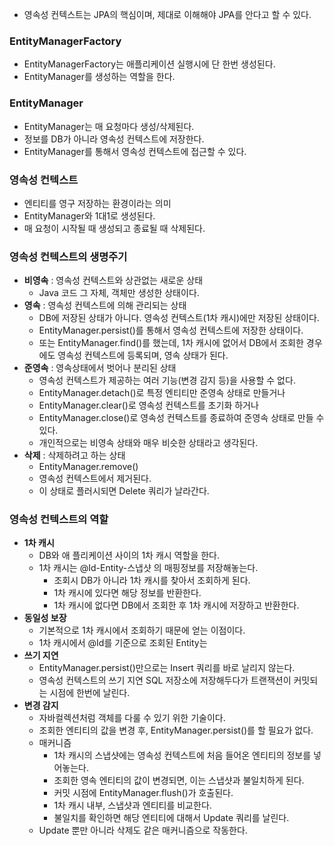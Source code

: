 * 영속성 컨텍스트는 JPA의 핵심이며, 제대로 이해해야 JPA를 안다고 할 수 있다.
### EntityManagerFactory
* EntityManagerFactory는 애플리케이션 실행시에 단 한번 생성된다.
* EntityManager를 생성하는 역할을 한다.

### EntityManager
* EntityManager는 매 요청마다 생성/삭제된다.
* 정보를 DB가 아니라 영속성 컨텍스트에 저장한다.
* EntityManager를 통해서 영속성 컨텍스트에 접근할 수 있다.

### 영속성 컨텍스트
* 엔티티를 영구 저장하는 환경이라는 의미
* EntityManager와 1대1로 생성된다.
* 매 요청이 시작될 때 생성되고 종료될 때 삭제된다.

### 영속성 컨텍스트의 생명주기
* **비영속** : 영속성 컨텍스트와 상관없는 새로운 상태
  * Java 코드 그 자체, 객체만 생성한 상태이다.
* **영속** : 영속성 컨텍스트에 의해 관리되는 상태
  * DB에 저장된 상태가 아니다. 영속성 컨텍스트(1차 캐시)에만 저장된 상태이다.
  * EntityManager.persist()를 통해서 영속성 컨텍스트에 저장한 상태이다.
  * 또는 EntityManager.find()를 했는데, 1차 캐시에 없어서 DB에서 조회한 경우에도 영속성 컨텍스트에 등록되며, 영속 상태가 된다.
* **준영속** : 영속상태에서 벗어나 분리된 상태
  * 영속성 컨텍스트가 제공하는 여러 기능(변경 감지 등)을 사용할 수 없다.
  * EntityManager.detach()로 특정 엔티티만 준영속 상태로 만들거나
  * EntityManager.clear()로 영속성 컨텍스트를 초기화 하거나
  * EntityManager.close()로 영속성 컨텍스트를 종료하여 준영속 상태로 만들 수 있다.
  * 개인적으로는 비영속 상태와 매우 비슷한 상태라고 생각된다.
* **삭제** : 삭제하려고 하는 상태
  * EntityManager.remove()
  * 영속성 컨텍스트에서 제거된다.
  * 이 상태로 플러시되면 Delete 쿼리가 날라간다.

### 영속성 컨텍스트의 역할
* **1차 캐시**
  * DB와 애 플리케이션 사이의 1차 캐시 역할을 한다.
  * 1차 캐시는 @Id-Entity-스냅샷 의 매핑정보를 저장해놓는다.
    * 조회시 DB가 아니라 1차 캐시를 찾아서 조회하게 된다.
    * 1차 캐시에 있다면 해당 정보를 반환한다.
    * 1차 캐시에 없다면 DB에서 조회한 후 1차 캐시에 저장하고 반환한다.
* **동일성 보장**
  * 기본적으로 1차 캐시에서 조회하기 때문에 얻는 이점이다.
  * 1차 캐시에서 @Id를 기준으로 조회된 Entity는  
* **쓰기 지연**
  * EntityManager.persist()만으로는 Insert 쿼리를 바로 날리지 않는다.
  * 영속성 컨텍스트의 쓰기 지연 SQL 저장소에 저장해두다가 트랜잭션이 커밋되는 시점에 한번에 날린다.
* **변경 감지**
  * 자바컬렉션처럼 객체를 다룰 수 있기 위한 기술이다.
  * 조회한 엔티티의 값을 변경 후, EntityManager.persist()를 할 필요가 없다.
  * 매커니즘
    * 1차 캐시의 스냅샷에는 영속성 컨텍스트에 처음 들어온 엔티티의 정보를 넣어놓는다.
    * 조회한 영속 엔티티의 값이 변경되면, 이는 스냅샷과 불일치하게 된다.
    * 커밋 시점에 EntityManager.flush()가 호출된다.
    * 1차 캐시 내부, 스냅샷과 엔티티를 비교한다.
    * 불일치를 확인하면 해당 엔티티에 대해서 Update 쿼리를 날린다.
  * Update 뿐만 아니라 삭제도 같은 매커니즘으로 작동한다.